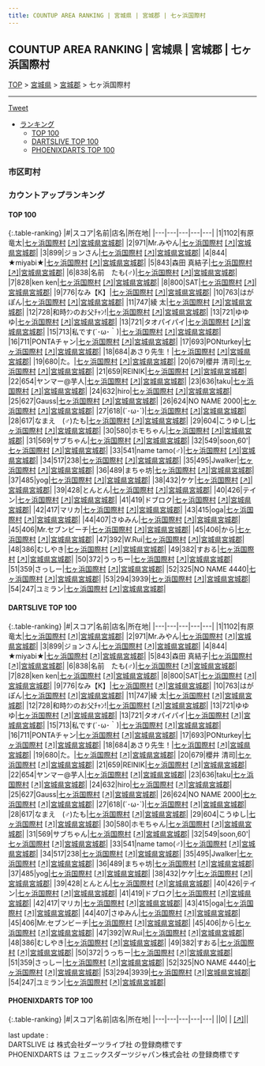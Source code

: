 ```yaml
---
title: COUNTUP AREA RANKING | 宮城県 | 宮城郡 | 七ヶ浜国際村
---
```

## COUNTUP AREA RANKING | 宮城県 | 宮城郡 | 七ヶ浜国際村

[TOP](/darts/rank/) > [宮城県](/darts/rank/宮城県/) > [宮城郡](/darts/rank/宮城県/宮城郡/) > 七ヶ浜国際村

___

<a href="https://twitter.com/share?ref_src=twsrc%5Etfw" data-text="COUNTUP AREA RANKING | 宮城県宮城郡七ヶ浜国際村" class="twitter-share-button" data-hashtags="DARTSLIVE,PHOENIXDARTS,darts,ダーツ" data-show-count="false">Tweet</a>

* [ランキング](#カウントアップランキング)
    * [TOP 100](#top-100)
    * [DARTSLIVE TOP 100](#dartslive-top-100)
    * [PHOENIXDARTS TOP 100](#phoenixdarts-top-100)

### 市区町村

<ul>

</ul>

### カウントアップランキング

#### TOP 100



{:.table-ranking}
|#|スコア|名前|店名|所在地|
|---|---|---|---|---|
|1|1102|<span class="rank-name-dl">有原 竜太</span>|<a href="/darts/rank/shops/43e74b47f08177150d9b047a20a7ba1e.html">七ヶ浜国際村</a> <a href="https://search.dartslive.com/jp/shop/43e74b47f08177150d9b047a20a7ba1e">[↗]</a>|<a href="/darts/rank/宮城県/宮城郡">宮城県宮城郡</a>|
|2|971|<span class="rank-name-dl">Mr.みやん</span>|<a href="/darts/rank/shops/43e74b47f08177150d9b047a20a7ba1e.html">七ヶ浜国際村</a> <a href="https://search.dartslive.com/jp/shop/43e74b47f08177150d9b047a20a7ba1e">[↗]</a>|<a href="/darts/rank/宮城県/宮城郡">宮城県宮城郡</a>|
|3|899|<span class="rank-name-dl">ジョンさん</span>|<a href="/darts/rank/shops/43e74b47f08177150d9b047a20a7ba1e.html">七ヶ浜国際村</a> <a href="https://search.dartslive.com/jp/shop/43e74b47f08177150d9b047a20a7ba1e">[↗]</a>|<a href="/darts/rank/宮城県/宮城郡">宮城県宮城郡</a>|
|4|844|<span class="rank-name-dl">★miyabi★</span>|<a href="/darts/rank/shops/43e74b47f08177150d9b047a20a7ba1e.html">七ヶ浜国際村</a> <a href="https://search.dartslive.com/jp/shop/43e74b47f08177150d9b047a20a7ba1e">[↗]</a>|<a href="/darts/rank/宮城県/宮城郡">宮城県宮城郡</a>|
|5|843|<span class="rank-name-dl">森田 真結子</span>|<a href="/darts/rank/shops/43e74b47f08177150d9b047a20a7ba1e.html">七ヶ浜国際村</a> <a href="https://search.dartslive.com/jp/shop/43e74b47f08177150d9b047a20a7ba1e">[↗]</a>|<a href="/darts/rank/宮城県/宮城郡">宮城県宮城郡</a>|
|6|838|<span class="rank-name-dl">名前　たも(♂)</span>|<a href="/darts/rank/shops/43e74b47f08177150d9b047a20a7ba1e.html">七ヶ浜国際村</a> <a href="https://search.dartslive.com/jp/shop/43e74b47f08177150d9b047a20a7ba1e">[↗]</a>|<a href="/darts/rank/宮城県/宮城郡">宮城県宮城郡</a>|
|7|828|<span class="rank-name-dl">ken ken</span>|<a href="/darts/rank/shops/43e74b47f08177150d9b047a20a7ba1e.html">七ヶ浜国際村</a> <a href="https://search.dartslive.com/jp/shop/43e74b47f08177150d9b047a20a7ba1e">[↗]</a>|<a href="/darts/rank/宮城県/宮城郡">宮城県宮城郡</a>|
|8|800|<span class="rank-name-dl">SAT</span>|<a href="/darts/rank/shops/43e74b47f08177150d9b047a20a7ba1e.html">七ヶ浜国際村</a> <a href="https://search.dartslive.com/jp/shop/43e74b47f08177150d9b047a20a7ba1e">[↗]</a>|<a href="/darts/rank/宮城県/宮城郡">宮城県宮城郡</a>|
|9|776|<span class="rank-name-dl">なみ【K】</span>|<a href="/darts/rank/shops/43e74b47f08177150d9b047a20a7ba1e.html">七ヶ浜国際村</a> <a href="https://search.dartslive.com/jp/shop/43e74b47f08177150d9b047a20a7ba1e">[↗]</a>|<a href="/darts/rank/宮城県/宮城郡">宮城県宮城郡</a>|
|10|763|<span class="rank-name-dl">はがぽん</span>|<a href="/darts/rank/shops/43e74b47f08177150d9b047a20a7ba1e.html">七ヶ浜国際村</a> <a href="https://search.dartslive.com/jp/shop/43e74b47f08177150d9b047a20a7ba1e">[↗]</a>|<a href="/darts/rank/宮城県/宮城郡">宮城県宮城郡</a>|
|11|747|<span class="rank-name-dl">綾 太</span>|<a href="/darts/rank/shops/43e74b47f08177150d9b047a20a7ba1e.html">七ヶ浜国際村</a> <a href="https://search.dartslive.com/jp/shop/43e74b47f08177150d9b047a20a7ba1e">[↗]</a>|<a href="/darts/rank/宮城県/宮城郡">宮城県宮城郡</a>|
|12|728|<span class="rank-name-dl">和時ｸﾝのお父ﾁｬﾝ!</span>|<a href="/darts/rank/shops/43e74b47f08177150d9b047a20a7ba1e.html">七ヶ浜国際村</a> <a href="https://search.dartslive.com/jp/shop/43e74b47f08177150d9b047a20a7ba1e">[↗]</a>|<a href="/darts/rank/宮城県/宮城郡">宮城県宮城郡</a>|
|13|721|<span class="rank-name-dl">ゆゆゆ</span>|<a href="/darts/rank/shops/43e74b47f08177150d9b047a20a7ba1e.html">七ヶ浜国際村</a> <a href="https://search.dartslive.com/jp/shop/43e74b47f08177150d9b047a20a7ba1e">[↗]</a>|<a href="/darts/rank/宮城県/宮城郡">宮城県宮城郡</a>|
|13|721|<span class="rank-name-dl">タオパイパイ</span>|<a href="/darts/rank/shops/43e74b47f08177150d9b047a20a7ba1e.html">七ヶ浜国際村</a> <a href="https://search.dartslive.com/jp/shop/43e74b47f08177150d9b047a20a7ba1e">[↗]</a>|<a href="/darts/rank/宮城県/宮城郡">宮城県宮城郡</a>|
|15|713|<span class="rank-name-dl">私です(´･ω･｀)</span>|<a href="/darts/rank/shops/43e74b47f08177150d9b047a20a7ba1e.html">七ヶ浜国際村</a> <a href="https://search.dartslive.com/jp/shop/43e74b47f08177150d9b047a20a7ba1e">[↗]</a>|<a href="/darts/rank/宮城県/宮城郡">宮城県宮城郡</a>|
|16|711|<span class="rank-name-dl">PONTAチャン</span>|<a href="/darts/rank/shops/43e74b47f08177150d9b047a20a7ba1e.html">七ヶ浜国際村</a> <a href="https://search.dartslive.com/jp/shop/43e74b47f08177150d9b047a20a7ba1e">[↗]</a>|<a href="/darts/rank/宮城県/宮城郡">宮城県宮城郡</a>|
|17|693|<span class="rank-name-dl">PONturkey</span>|<a href="/darts/rank/shops/43e74b47f08177150d9b047a20a7ba1e.html">七ヶ浜国際村</a> <a href="https://search.dartslive.com/jp/shop/43e74b47f08177150d9b047a20a7ba1e">[↗]</a>|<a href="/darts/rank/宮城県/宮城郡">宮城県宮城郡</a>|
|18|684|<span class="rank-name-dl">あさり先生！</span>|<a href="/darts/rank/shops/43e74b47f08177150d9b047a20a7ba1e.html">七ヶ浜国際村</a> <a href="https://search.dartslive.com/jp/shop/43e74b47f08177150d9b047a20a7ba1e">[↗]</a>|<a href="/darts/rank/宮城県/宮城郡">宮城県宮城郡</a>|
|19|680|<span class="rank-name-dl">た。</span>|<a href="/darts/rank/shops/43e74b47f08177150d9b047a20a7ba1e.html">七ヶ浜国際村</a> <a href="https://search.dartslive.com/jp/shop/43e74b47f08177150d9b047a20a7ba1e">[↗]</a>|<a href="/darts/rank/宮城県/宮城郡">宮城県宮城郡</a>|
|20|679|<span class="rank-name-dl">櫻井 清司</span>|<a href="/darts/rank/shops/43e74b47f08177150d9b047a20a7ba1e.html">七ヶ浜国際村</a> <a href="https://search.dartslive.com/jp/shop/43e74b47f08177150d9b047a20a7ba1e">[↗]</a>|<a href="/darts/rank/宮城県/宮城郡">宮城県宮城郡</a>|
|21|659|<span class="rank-name-dl">REINIK</span>|<a href="/darts/rank/shops/43e74b47f08177150d9b047a20a7ba1e.html">七ヶ浜国際村</a> <a href="https://search.dartslive.com/jp/shop/43e74b47f08177150d9b047a20a7ba1e">[↗]</a>|<a href="/darts/rank/宮城県/宮城郡">宮城県宮城郡</a>|
|22|654|<span class="rank-name-dl">ヤンマー@芋人</span>|<a href="/darts/rank/shops/43e74b47f08177150d9b047a20a7ba1e.html">七ヶ浜国際村</a> <a href="https://search.dartslive.com/jp/shop/43e74b47f08177150d9b047a20a7ba1e">[↗]</a>|<a href="/darts/rank/宮城県/宮城郡">宮城県宮城郡</a>|
|23|636|<span class="rank-name-dl">taku</span>|<a href="/darts/rank/shops/43e74b47f08177150d9b047a20a7ba1e.html">七ヶ浜国際村</a> <a href="https://search.dartslive.com/jp/shop/43e74b47f08177150d9b047a20a7ba1e">[↗]</a>|<a href="/darts/rank/宮城県/宮城郡">宮城県宮城郡</a>|
|24|632|<span class="rank-name-dl">hiro</span>|<a href="/darts/rank/shops/43e74b47f08177150d9b047a20a7ba1e.html">七ヶ浜国際村</a> <a href="https://search.dartslive.com/jp/shop/43e74b47f08177150d9b047a20a7ba1e">[↗]</a>|<a href="/darts/rank/宮城県/宮城郡">宮城県宮城郡</a>|
|25|627|<span class="rank-name-dl">Gauss</span>|<a href="/darts/rank/shops/43e74b47f08177150d9b047a20a7ba1e.html">七ヶ浜国際村</a> <a href="https://search.dartslive.com/jp/shop/43e74b47f08177150d9b047a20a7ba1e">[↗]</a>|<a href="/darts/rank/宮城県/宮城郡">宮城県宮城郡</a>|
|26|624|<span class="rank-name-dl">NO NAME 2000</span>|<a href="/darts/rank/shops/43e74b47f08177150d9b047a20a7ba1e.html">七ヶ浜国際村</a> <a href="https://search.dartslive.com/jp/shop/43e74b47f08177150d9b047a20a7ba1e">[↗]</a>|<a href="/darts/rank/宮城県/宮城郡">宮城県宮城郡</a>|
|27|618|<span class="rank-name-dl">(´･ω･`)</span>|<a href="/darts/rank/shops/43e74b47f08177150d9b047a20a7ba1e.html">七ヶ浜国際村</a> <a href="https://search.dartslive.com/jp/shop/43e74b47f08177150d9b047a20a7ba1e">[↗]</a>|<a href="/darts/rank/宮城県/宮城郡">宮城県宮城郡</a>|
|28|617|<span class="rank-name-dl">なまえ　(♂)たも</span>|<a href="/darts/rank/shops/43e74b47f08177150d9b047a20a7ba1e.html">七ヶ浜国際村</a> <a href="https://search.dartslive.com/jp/shop/43e74b47f08177150d9b047a20a7ba1e">[↗]</a>|<a href="/darts/rank/宮城県/宮城郡">宮城県宮城郡</a>|
|29|604|<span class="rank-name-dl">こうゆし</span>|<a href="/darts/rank/shops/43e74b47f08177150d9b047a20a7ba1e.html">七ヶ浜国際村</a> <a href="https://search.dartslive.com/jp/shop/43e74b47f08177150d9b047a20a7ba1e">[↗]</a>|<a href="/darts/rank/宮城県/宮城郡">宮城県宮城郡</a>|
|30|580|<span class="rank-name-dl">ホモちゃん</span>|<a href="/darts/rank/shops/43e74b47f08177150d9b047a20a7ba1e.html">七ヶ浜国際村</a> <a href="https://search.dartslive.com/jp/shop/43e74b47f08177150d9b047a20a7ba1e">[↗]</a>|<a href="/darts/rank/宮城県/宮城郡">宮城県宮城郡</a>|
|31|569|<span class="rank-name-dl">サブちゃん</span>|<a href="/darts/rank/shops/43e74b47f08177150d9b047a20a7ba1e.html">七ヶ浜国際村</a> <a href="https://search.dartslive.com/jp/shop/43e74b47f08177150d9b047a20a7ba1e">[↗]</a>|<a href="/darts/rank/宮城県/宮城郡">宮城県宮城郡</a>|
|32|549|<span class="rank-name-dl">soon,60&#x27;</span>|<a href="/darts/rank/shops/43e74b47f08177150d9b047a20a7ba1e.html">七ヶ浜国際村</a> <a href="https://search.dartslive.com/jp/shop/43e74b47f08177150d9b047a20a7ba1e">[↗]</a>|<a href="/darts/rank/宮城県/宮城郡">宮城県宮城郡</a>|
|33|541|<span class="rank-name-dl">name tamo(♂)</span>|<a href="/darts/rank/shops/43e74b47f08177150d9b047a20a7ba1e.html">七ヶ浜国際村</a> <a href="https://search.dartslive.com/jp/shop/43e74b47f08177150d9b047a20a7ba1e">[↗]</a>|<a href="/darts/rank/宮城県/宮城郡">宮城県宮城郡</a>|
|34|517|<span class="rank-name-dl">238</span>|<a href="/darts/rank/shops/43e74b47f08177150d9b047a20a7ba1e.html">七ヶ浜国際村</a> <a href="https://search.dartslive.com/jp/shop/43e74b47f08177150d9b047a20a7ba1e">[↗]</a>|<a href="/darts/rank/宮城県/宮城郡">宮城県宮城郡</a>|
|35|495|<span class="rank-name-dl">Jwalker</span>|<a href="/darts/rank/shops/43e74b47f08177150d9b047a20a7ba1e.html">七ヶ浜国際村</a> <a href="https://search.dartslive.com/jp/shop/43e74b47f08177150d9b047a20a7ba1e">[↗]</a>|<a href="/darts/rank/宮城県/宮城郡">宮城県宮城郡</a>|
|36|489|<span class="rank-name-dl">まちゃ坊</span>|<a href="/darts/rank/shops/43e74b47f08177150d9b047a20a7ba1e.html">七ヶ浜国際村</a> <a href="https://search.dartslive.com/jp/shop/43e74b47f08177150d9b047a20a7ba1e">[↗]</a>|<a href="/darts/rank/宮城県/宮城郡">宮城県宮城郡</a>|
|37|485|<span class="rank-name-dl">yog</span>|<a href="/darts/rank/shops/43e74b47f08177150d9b047a20a7ba1e.html">七ヶ浜国際村</a> <a href="https://search.dartslive.com/jp/shop/43e74b47f08177150d9b047a20a7ba1e">[↗]</a>|<a href="/darts/rank/宮城県/宮城郡">宮城県宮城郡</a>|
|38|432|<span class="rank-name-dl">ケケ</span>|<a href="/darts/rank/shops/43e74b47f08177150d9b047a20a7ba1e.html">七ヶ浜国際村</a> <a href="https://search.dartslive.com/jp/shop/43e74b47f08177150d9b047a20a7ba1e">[↗]</a>|<a href="/darts/rank/宮城県/宮城郡">宮城県宮城郡</a>|
|39|428|<span class="rank-name-dl">とんとん</span>|<a href="/darts/rank/shops/43e74b47f08177150d9b047a20a7ba1e.html">七ヶ浜国際村</a> <a href="https://search.dartslive.com/jp/shop/43e74b47f08177150d9b047a20a7ba1e">[↗]</a>|<a href="/darts/rank/宮城県/宮城郡">宮城県宮城郡</a>|
|40|426|<span class="rank-name-dl">テイン</span>|<a href="/darts/rank/shops/43e74b47f08177150d9b047a20a7ba1e.html">七ヶ浜国際村</a> <a href="https://search.dartslive.com/jp/shop/43e74b47f08177150d9b047a20a7ba1e">[↗]</a>|<a href="/darts/rank/宮城県/宮城郡">宮城県宮城郡</a>|
|41|419|<span class="rank-name-dl">ドブロク</span>|<a href="/darts/rank/shops/43e74b47f08177150d9b047a20a7ba1e.html">七ヶ浜国際村</a> <a href="https://search.dartslive.com/jp/shop/43e74b47f08177150d9b047a20a7ba1e">[↗]</a>|<a href="/darts/rank/宮城県/宮城郡">宮城県宮城郡</a>|
|42|417|<span class="rank-name-dl">マリカ</span>|<a href="/darts/rank/shops/43e74b47f08177150d9b047a20a7ba1e.html">七ヶ浜国際村</a> <a href="https://search.dartslive.com/jp/shop/43e74b47f08177150d9b047a20a7ba1e">[↗]</a>|<a href="/darts/rank/宮城県/宮城郡">宮城県宮城郡</a>|
|43|415|<span class="rank-name-dl">oga</span>|<a href="/darts/rank/shops/43e74b47f08177150d9b047a20a7ba1e.html">七ヶ浜国際村</a> <a href="https://search.dartslive.com/jp/shop/43e74b47f08177150d9b047a20a7ba1e">[↗]</a>|<a href="/darts/rank/宮城県/宮城郡">宮城県宮城郡</a>|
|44|407|<span class="rank-name-dl">さゆみん</span>|<a href="/darts/rank/shops/43e74b47f08177150d9b047a20a7ba1e.html">七ヶ浜国際村</a> <a href="https://search.dartslive.com/jp/shop/43e74b47f08177150d9b047a20a7ba1e">[↗]</a>|<a href="/darts/rank/宮城県/宮城郡">宮城県宮城郡</a>|
|45|406|<span class="rank-name-dl">Mr.セブンビーチ</span>|<a href="/darts/rank/shops/43e74b47f08177150d9b047a20a7ba1e.html">七ヶ浜国際村</a> <a href="https://search.dartslive.com/jp/shop/43e74b47f08177150d9b047a20a7ba1e">[↗]</a>|<a href="/darts/rank/宮城県/宮城郡">宮城県宮城郡</a>|
|45|406|<span class="rank-name-dl">から</span>|<a href="/darts/rank/shops/43e74b47f08177150d9b047a20a7ba1e.html">七ヶ浜国際村</a> <a href="https://search.dartslive.com/jp/shop/43e74b47f08177150d9b047a20a7ba1e">[↗]</a>|<a href="/darts/rank/宮城県/宮城郡">宮城県宮城郡</a>|
|47|392|<span class="rank-name-dl">W.Rui</span>|<a href="/darts/rank/shops/43e74b47f08177150d9b047a20a7ba1e.html">七ヶ浜国際村</a> <a href="https://search.dartslive.com/jp/shop/43e74b47f08177150d9b047a20a7ba1e">[↗]</a>|<a href="/darts/rank/宮城県/宮城郡">宮城県宮城郡</a>|
|48|386|<span class="rank-name-dl">むしやき</span>|<a href="/darts/rank/shops/43e74b47f08177150d9b047a20a7ba1e.html">七ヶ浜国際村</a> <a href="https://search.dartslive.com/jp/shop/43e74b47f08177150d9b047a20a7ba1e">[↗]</a>|<a href="/darts/rank/宮城県/宮城郡">宮城県宮城郡</a>|
|49|382|<span class="rank-name-dl">すおる</span>|<a href="/darts/rank/shops/43e74b47f08177150d9b047a20a7ba1e.html">七ヶ浜国際村</a> <a href="https://search.dartslive.com/jp/shop/43e74b47f08177150d9b047a20a7ba1e">[↗]</a>|<a href="/darts/rank/宮城県/宮城郡">宮城県宮城郡</a>|
|50|372|<span class="rank-name-dl">うっちー</span>|<a href="/darts/rank/shops/43e74b47f08177150d9b047a20a7ba1e.html">七ヶ浜国際村</a> <a href="https://search.dartslive.com/jp/shop/43e74b47f08177150d9b047a20a7ba1e">[↗]</a>|<a href="/darts/rank/宮城県/宮城郡">宮城県宮城郡</a>|
|51|359|<span class="rank-name-dl">さっしー</span>|<a href="/darts/rank/shops/43e74b47f08177150d9b047a20a7ba1e.html">七ヶ浜国際村</a> <a href="https://search.dartslive.com/jp/shop/43e74b47f08177150d9b047a20a7ba1e">[↗]</a>|<a href="/darts/rank/宮城県/宮城郡">宮城県宮城郡</a>|
|52|325|<span class="rank-name-dl">NO NAME 4440</span>|<a href="/darts/rank/shops/43e74b47f08177150d9b047a20a7ba1e.html">七ヶ浜国際村</a> <a href="https://search.dartslive.com/jp/shop/43e74b47f08177150d9b047a20a7ba1e">[↗]</a>|<a href="/darts/rank/宮城県/宮城郡">宮城県宮城郡</a>|
|53|294|<span class="rank-name-dl">3939</span>|<a href="/darts/rank/shops/43e74b47f08177150d9b047a20a7ba1e.html">七ヶ浜国際村</a> <a href="https://search.dartslive.com/jp/shop/43e74b47f08177150d9b047a20a7ba1e">[↗]</a>|<a href="/darts/rank/宮城県/宮城郡">宮城県宮城郡</a>|
|54|247|<span class="rank-name-dl">ユミラン</span>|<a href="/darts/rank/shops/43e74b47f08177150d9b047a20a7ba1e.html">七ヶ浜国際村</a> <a href="https://search.dartslive.com/jp/shop/43e74b47f08177150d9b047a20a7ba1e">[↗]</a>|<a href="/darts/rank/宮城県/宮城郡">宮城県宮城郡</a>|


#### DARTSLIVE TOP 100



{:.table-ranking}
|#|スコア|名前|店名|所在地|
|---|---|---|---|---|
|1|1102|<span class="rank-name-dl">有原 竜太</span>|<a href="/darts/rank/shops/43e74b47f08177150d9b047a20a7ba1e.html">七ヶ浜国際村</a> <a href="https://search.dartslive.com/jp/shop/43e74b47f08177150d9b047a20a7ba1e">[↗]</a>|<a href="/darts/rank/宮城県/宮城郡">宮城県宮城郡</a>|
|2|971|<span class="rank-name-dl">Mr.みやん</span>|<a href="/darts/rank/shops/43e74b47f08177150d9b047a20a7ba1e.html">七ヶ浜国際村</a> <a href="https://search.dartslive.com/jp/shop/43e74b47f08177150d9b047a20a7ba1e">[↗]</a>|<a href="/darts/rank/宮城県/宮城郡">宮城県宮城郡</a>|
|3|899|<span class="rank-name-dl">ジョンさん</span>|<a href="/darts/rank/shops/43e74b47f08177150d9b047a20a7ba1e.html">七ヶ浜国際村</a> <a href="https://search.dartslive.com/jp/shop/43e74b47f08177150d9b047a20a7ba1e">[↗]</a>|<a href="/darts/rank/宮城県/宮城郡">宮城県宮城郡</a>|
|4|844|<span class="rank-name-dl">★miyabi★</span>|<a href="/darts/rank/shops/43e74b47f08177150d9b047a20a7ba1e.html">七ヶ浜国際村</a> <a href="https://search.dartslive.com/jp/shop/43e74b47f08177150d9b047a20a7ba1e">[↗]</a>|<a href="/darts/rank/宮城県/宮城郡">宮城県宮城郡</a>|
|5|843|<span class="rank-name-dl">森田 真結子</span>|<a href="/darts/rank/shops/43e74b47f08177150d9b047a20a7ba1e.html">七ヶ浜国際村</a> <a href="https://search.dartslive.com/jp/shop/43e74b47f08177150d9b047a20a7ba1e">[↗]</a>|<a href="/darts/rank/宮城県/宮城郡">宮城県宮城郡</a>|
|6|838|<span class="rank-name-dl">名前　たも(♂)</span>|<a href="/darts/rank/shops/43e74b47f08177150d9b047a20a7ba1e.html">七ヶ浜国際村</a> <a href="https://search.dartslive.com/jp/shop/43e74b47f08177150d9b047a20a7ba1e">[↗]</a>|<a href="/darts/rank/宮城県/宮城郡">宮城県宮城郡</a>|
|7|828|<span class="rank-name-dl">ken ken</span>|<a href="/darts/rank/shops/43e74b47f08177150d9b047a20a7ba1e.html">七ヶ浜国際村</a> <a href="https://search.dartslive.com/jp/shop/43e74b47f08177150d9b047a20a7ba1e">[↗]</a>|<a href="/darts/rank/宮城県/宮城郡">宮城県宮城郡</a>|
|8|800|<span class="rank-name-dl">SAT</span>|<a href="/darts/rank/shops/43e74b47f08177150d9b047a20a7ba1e.html">七ヶ浜国際村</a> <a href="https://search.dartslive.com/jp/shop/43e74b47f08177150d9b047a20a7ba1e">[↗]</a>|<a href="/darts/rank/宮城県/宮城郡">宮城県宮城郡</a>|
|9|776|<span class="rank-name-dl">なみ【K】</span>|<a href="/darts/rank/shops/43e74b47f08177150d9b047a20a7ba1e.html">七ヶ浜国際村</a> <a href="https://search.dartslive.com/jp/shop/43e74b47f08177150d9b047a20a7ba1e">[↗]</a>|<a href="/darts/rank/宮城県/宮城郡">宮城県宮城郡</a>|
|10|763|<span class="rank-name-dl">はがぽん</span>|<a href="/darts/rank/shops/43e74b47f08177150d9b047a20a7ba1e.html">七ヶ浜国際村</a> <a href="https://search.dartslive.com/jp/shop/43e74b47f08177150d9b047a20a7ba1e">[↗]</a>|<a href="/darts/rank/宮城県/宮城郡">宮城県宮城郡</a>|
|11|747|<span class="rank-name-dl">綾 太</span>|<a href="/darts/rank/shops/43e74b47f08177150d9b047a20a7ba1e.html">七ヶ浜国際村</a> <a href="https://search.dartslive.com/jp/shop/43e74b47f08177150d9b047a20a7ba1e">[↗]</a>|<a href="/darts/rank/宮城県/宮城郡">宮城県宮城郡</a>|
|12|728|<span class="rank-name-dl">和時ｸﾝのお父ﾁｬﾝ!</span>|<a href="/darts/rank/shops/43e74b47f08177150d9b047a20a7ba1e.html">七ヶ浜国際村</a> <a href="https://search.dartslive.com/jp/shop/43e74b47f08177150d9b047a20a7ba1e">[↗]</a>|<a href="/darts/rank/宮城県/宮城郡">宮城県宮城郡</a>|
|13|721|<span class="rank-name-dl">ゆゆゆ</span>|<a href="/darts/rank/shops/43e74b47f08177150d9b047a20a7ba1e.html">七ヶ浜国際村</a> <a href="https://search.dartslive.com/jp/shop/43e74b47f08177150d9b047a20a7ba1e">[↗]</a>|<a href="/darts/rank/宮城県/宮城郡">宮城県宮城郡</a>|
|13|721|<span class="rank-name-dl">タオパイパイ</span>|<a href="/darts/rank/shops/43e74b47f08177150d9b047a20a7ba1e.html">七ヶ浜国際村</a> <a href="https://search.dartslive.com/jp/shop/43e74b47f08177150d9b047a20a7ba1e">[↗]</a>|<a href="/darts/rank/宮城県/宮城郡">宮城県宮城郡</a>|
|15|713|<span class="rank-name-dl">私です(´･ω･｀)</span>|<a href="/darts/rank/shops/43e74b47f08177150d9b047a20a7ba1e.html">七ヶ浜国際村</a> <a href="https://search.dartslive.com/jp/shop/43e74b47f08177150d9b047a20a7ba1e">[↗]</a>|<a href="/darts/rank/宮城県/宮城郡">宮城県宮城郡</a>|
|16|711|<span class="rank-name-dl">PONTAチャン</span>|<a href="/darts/rank/shops/43e74b47f08177150d9b047a20a7ba1e.html">七ヶ浜国際村</a> <a href="https://search.dartslive.com/jp/shop/43e74b47f08177150d9b047a20a7ba1e">[↗]</a>|<a href="/darts/rank/宮城県/宮城郡">宮城県宮城郡</a>|
|17|693|<span class="rank-name-dl">PONturkey</span>|<a href="/darts/rank/shops/43e74b47f08177150d9b047a20a7ba1e.html">七ヶ浜国際村</a> <a href="https://search.dartslive.com/jp/shop/43e74b47f08177150d9b047a20a7ba1e">[↗]</a>|<a href="/darts/rank/宮城県/宮城郡">宮城県宮城郡</a>|
|18|684|<span class="rank-name-dl">あさり先生！</span>|<a href="/darts/rank/shops/43e74b47f08177150d9b047a20a7ba1e.html">七ヶ浜国際村</a> <a href="https://search.dartslive.com/jp/shop/43e74b47f08177150d9b047a20a7ba1e">[↗]</a>|<a href="/darts/rank/宮城県/宮城郡">宮城県宮城郡</a>|
|19|680|<span class="rank-name-dl">た。</span>|<a href="/darts/rank/shops/43e74b47f08177150d9b047a20a7ba1e.html">七ヶ浜国際村</a> <a href="https://search.dartslive.com/jp/shop/43e74b47f08177150d9b047a20a7ba1e">[↗]</a>|<a href="/darts/rank/宮城県/宮城郡">宮城県宮城郡</a>|
|20|679|<span class="rank-name-dl">櫻井 清司</span>|<a href="/darts/rank/shops/43e74b47f08177150d9b047a20a7ba1e.html">七ヶ浜国際村</a> <a href="https://search.dartslive.com/jp/shop/43e74b47f08177150d9b047a20a7ba1e">[↗]</a>|<a href="/darts/rank/宮城県/宮城郡">宮城県宮城郡</a>|
|21|659|<span class="rank-name-dl">REINIK</span>|<a href="/darts/rank/shops/43e74b47f08177150d9b047a20a7ba1e.html">七ヶ浜国際村</a> <a href="https://search.dartslive.com/jp/shop/43e74b47f08177150d9b047a20a7ba1e">[↗]</a>|<a href="/darts/rank/宮城県/宮城郡">宮城県宮城郡</a>|
|22|654|<span class="rank-name-dl">ヤンマー@芋人</span>|<a href="/darts/rank/shops/43e74b47f08177150d9b047a20a7ba1e.html">七ヶ浜国際村</a> <a href="https://search.dartslive.com/jp/shop/43e74b47f08177150d9b047a20a7ba1e">[↗]</a>|<a href="/darts/rank/宮城県/宮城郡">宮城県宮城郡</a>|
|23|636|<span class="rank-name-dl">taku</span>|<a href="/darts/rank/shops/43e74b47f08177150d9b047a20a7ba1e.html">七ヶ浜国際村</a> <a href="https://search.dartslive.com/jp/shop/43e74b47f08177150d9b047a20a7ba1e">[↗]</a>|<a href="/darts/rank/宮城県/宮城郡">宮城県宮城郡</a>|
|24|632|<span class="rank-name-dl">hiro</span>|<a href="/darts/rank/shops/43e74b47f08177150d9b047a20a7ba1e.html">七ヶ浜国際村</a> <a href="https://search.dartslive.com/jp/shop/43e74b47f08177150d9b047a20a7ba1e">[↗]</a>|<a href="/darts/rank/宮城県/宮城郡">宮城県宮城郡</a>|
|25|627|<span class="rank-name-dl">Gauss</span>|<a href="/darts/rank/shops/43e74b47f08177150d9b047a20a7ba1e.html">七ヶ浜国際村</a> <a href="https://search.dartslive.com/jp/shop/43e74b47f08177150d9b047a20a7ba1e">[↗]</a>|<a href="/darts/rank/宮城県/宮城郡">宮城県宮城郡</a>|
|26|624|<span class="rank-name-dl">NO NAME 2000</span>|<a href="/darts/rank/shops/43e74b47f08177150d9b047a20a7ba1e.html">七ヶ浜国際村</a> <a href="https://search.dartslive.com/jp/shop/43e74b47f08177150d9b047a20a7ba1e">[↗]</a>|<a href="/darts/rank/宮城県/宮城郡">宮城県宮城郡</a>|
|27|618|<span class="rank-name-dl">(´･ω･`)</span>|<a href="/darts/rank/shops/43e74b47f08177150d9b047a20a7ba1e.html">七ヶ浜国際村</a> <a href="https://search.dartslive.com/jp/shop/43e74b47f08177150d9b047a20a7ba1e">[↗]</a>|<a href="/darts/rank/宮城県/宮城郡">宮城県宮城郡</a>|
|28|617|<span class="rank-name-dl">なまえ　(♂)たも</span>|<a href="/darts/rank/shops/43e74b47f08177150d9b047a20a7ba1e.html">七ヶ浜国際村</a> <a href="https://search.dartslive.com/jp/shop/43e74b47f08177150d9b047a20a7ba1e">[↗]</a>|<a href="/darts/rank/宮城県/宮城郡">宮城県宮城郡</a>|
|29|604|<span class="rank-name-dl">こうゆし</span>|<a href="/darts/rank/shops/43e74b47f08177150d9b047a20a7ba1e.html">七ヶ浜国際村</a> <a href="https://search.dartslive.com/jp/shop/43e74b47f08177150d9b047a20a7ba1e">[↗]</a>|<a href="/darts/rank/宮城県/宮城郡">宮城県宮城郡</a>|
|30|580|<span class="rank-name-dl">ホモちゃん</span>|<a href="/darts/rank/shops/43e74b47f08177150d9b047a20a7ba1e.html">七ヶ浜国際村</a> <a href="https://search.dartslive.com/jp/shop/43e74b47f08177150d9b047a20a7ba1e">[↗]</a>|<a href="/darts/rank/宮城県/宮城郡">宮城県宮城郡</a>|
|31|569|<span class="rank-name-dl">サブちゃん</span>|<a href="/darts/rank/shops/43e74b47f08177150d9b047a20a7ba1e.html">七ヶ浜国際村</a> <a href="https://search.dartslive.com/jp/shop/43e74b47f08177150d9b047a20a7ba1e">[↗]</a>|<a href="/darts/rank/宮城県/宮城郡">宮城県宮城郡</a>|
|32|549|<span class="rank-name-dl">soon,60&#x27;</span>|<a href="/darts/rank/shops/43e74b47f08177150d9b047a20a7ba1e.html">七ヶ浜国際村</a> <a href="https://search.dartslive.com/jp/shop/43e74b47f08177150d9b047a20a7ba1e">[↗]</a>|<a href="/darts/rank/宮城県/宮城郡">宮城県宮城郡</a>|
|33|541|<span class="rank-name-dl">name tamo(♂)</span>|<a href="/darts/rank/shops/43e74b47f08177150d9b047a20a7ba1e.html">七ヶ浜国際村</a> <a href="https://search.dartslive.com/jp/shop/43e74b47f08177150d9b047a20a7ba1e">[↗]</a>|<a href="/darts/rank/宮城県/宮城郡">宮城県宮城郡</a>|
|34|517|<span class="rank-name-dl">238</span>|<a href="/darts/rank/shops/43e74b47f08177150d9b047a20a7ba1e.html">七ヶ浜国際村</a> <a href="https://search.dartslive.com/jp/shop/43e74b47f08177150d9b047a20a7ba1e">[↗]</a>|<a href="/darts/rank/宮城県/宮城郡">宮城県宮城郡</a>|
|35|495|<span class="rank-name-dl">Jwalker</span>|<a href="/darts/rank/shops/43e74b47f08177150d9b047a20a7ba1e.html">七ヶ浜国際村</a> <a href="https://search.dartslive.com/jp/shop/43e74b47f08177150d9b047a20a7ba1e">[↗]</a>|<a href="/darts/rank/宮城県/宮城郡">宮城県宮城郡</a>|
|36|489|<span class="rank-name-dl">まちゃ坊</span>|<a href="/darts/rank/shops/43e74b47f08177150d9b047a20a7ba1e.html">七ヶ浜国際村</a> <a href="https://search.dartslive.com/jp/shop/43e74b47f08177150d9b047a20a7ba1e">[↗]</a>|<a href="/darts/rank/宮城県/宮城郡">宮城県宮城郡</a>|
|37|485|<span class="rank-name-dl">yog</span>|<a href="/darts/rank/shops/43e74b47f08177150d9b047a20a7ba1e.html">七ヶ浜国際村</a> <a href="https://search.dartslive.com/jp/shop/43e74b47f08177150d9b047a20a7ba1e">[↗]</a>|<a href="/darts/rank/宮城県/宮城郡">宮城県宮城郡</a>|
|38|432|<span class="rank-name-dl">ケケ</span>|<a href="/darts/rank/shops/43e74b47f08177150d9b047a20a7ba1e.html">七ヶ浜国際村</a> <a href="https://search.dartslive.com/jp/shop/43e74b47f08177150d9b047a20a7ba1e">[↗]</a>|<a href="/darts/rank/宮城県/宮城郡">宮城県宮城郡</a>|
|39|428|<span class="rank-name-dl">とんとん</span>|<a href="/darts/rank/shops/43e74b47f08177150d9b047a20a7ba1e.html">七ヶ浜国際村</a> <a href="https://search.dartslive.com/jp/shop/43e74b47f08177150d9b047a20a7ba1e">[↗]</a>|<a href="/darts/rank/宮城県/宮城郡">宮城県宮城郡</a>|
|40|426|<span class="rank-name-dl">テイン</span>|<a href="/darts/rank/shops/43e74b47f08177150d9b047a20a7ba1e.html">七ヶ浜国際村</a> <a href="https://search.dartslive.com/jp/shop/43e74b47f08177150d9b047a20a7ba1e">[↗]</a>|<a href="/darts/rank/宮城県/宮城郡">宮城県宮城郡</a>|
|41|419|<span class="rank-name-dl">ドブロク</span>|<a href="/darts/rank/shops/43e74b47f08177150d9b047a20a7ba1e.html">七ヶ浜国際村</a> <a href="https://search.dartslive.com/jp/shop/43e74b47f08177150d9b047a20a7ba1e">[↗]</a>|<a href="/darts/rank/宮城県/宮城郡">宮城県宮城郡</a>|
|42|417|<span class="rank-name-dl">マリカ</span>|<a href="/darts/rank/shops/43e74b47f08177150d9b047a20a7ba1e.html">七ヶ浜国際村</a> <a href="https://search.dartslive.com/jp/shop/43e74b47f08177150d9b047a20a7ba1e">[↗]</a>|<a href="/darts/rank/宮城県/宮城郡">宮城県宮城郡</a>|
|43|415|<span class="rank-name-dl">oga</span>|<a href="/darts/rank/shops/43e74b47f08177150d9b047a20a7ba1e.html">七ヶ浜国際村</a> <a href="https://search.dartslive.com/jp/shop/43e74b47f08177150d9b047a20a7ba1e">[↗]</a>|<a href="/darts/rank/宮城県/宮城郡">宮城県宮城郡</a>|
|44|407|<span class="rank-name-dl">さゆみん</span>|<a href="/darts/rank/shops/43e74b47f08177150d9b047a20a7ba1e.html">七ヶ浜国際村</a> <a href="https://search.dartslive.com/jp/shop/43e74b47f08177150d9b047a20a7ba1e">[↗]</a>|<a href="/darts/rank/宮城県/宮城郡">宮城県宮城郡</a>|
|45|406|<span class="rank-name-dl">Mr.セブンビーチ</span>|<a href="/darts/rank/shops/43e74b47f08177150d9b047a20a7ba1e.html">七ヶ浜国際村</a> <a href="https://search.dartslive.com/jp/shop/43e74b47f08177150d9b047a20a7ba1e">[↗]</a>|<a href="/darts/rank/宮城県/宮城郡">宮城県宮城郡</a>|
|45|406|<span class="rank-name-dl">から</span>|<a href="/darts/rank/shops/43e74b47f08177150d9b047a20a7ba1e.html">七ヶ浜国際村</a> <a href="https://search.dartslive.com/jp/shop/43e74b47f08177150d9b047a20a7ba1e">[↗]</a>|<a href="/darts/rank/宮城県/宮城郡">宮城県宮城郡</a>|
|47|392|<span class="rank-name-dl">W.Rui</span>|<a href="/darts/rank/shops/43e74b47f08177150d9b047a20a7ba1e.html">七ヶ浜国際村</a> <a href="https://search.dartslive.com/jp/shop/43e74b47f08177150d9b047a20a7ba1e">[↗]</a>|<a href="/darts/rank/宮城県/宮城郡">宮城県宮城郡</a>|
|48|386|<span class="rank-name-dl">むしやき</span>|<a href="/darts/rank/shops/43e74b47f08177150d9b047a20a7ba1e.html">七ヶ浜国際村</a> <a href="https://search.dartslive.com/jp/shop/43e74b47f08177150d9b047a20a7ba1e">[↗]</a>|<a href="/darts/rank/宮城県/宮城郡">宮城県宮城郡</a>|
|49|382|<span class="rank-name-dl">すおる</span>|<a href="/darts/rank/shops/43e74b47f08177150d9b047a20a7ba1e.html">七ヶ浜国際村</a> <a href="https://search.dartslive.com/jp/shop/43e74b47f08177150d9b047a20a7ba1e">[↗]</a>|<a href="/darts/rank/宮城県/宮城郡">宮城県宮城郡</a>|
|50|372|<span class="rank-name-dl">うっちー</span>|<a href="/darts/rank/shops/43e74b47f08177150d9b047a20a7ba1e.html">七ヶ浜国際村</a> <a href="https://search.dartslive.com/jp/shop/43e74b47f08177150d9b047a20a7ba1e">[↗]</a>|<a href="/darts/rank/宮城県/宮城郡">宮城県宮城郡</a>|
|51|359|<span class="rank-name-dl">さっしー</span>|<a href="/darts/rank/shops/43e74b47f08177150d9b047a20a7ba1e.html">七ヶ浜国際村</a> <a href="https://search.dartslive.com/jp/shop/43e74b47f08177150d9b047a20a7ba1e">[↗]</a>|<a href="/darts/rank/宮城県/宮城郡">宮城県宮城郡</a>|
|52|325|<span class="rank-name-dl">NO NAME 4440</span>|<a href="/darts/rank/shops/43e74b47f08177150d9b047a20a7ba1e.html">七ヶ浜国際村</a> <a href="https://search.dartslive.com/jp/shop/43e74b47f08177150d9b047a20a7ba1e">[↗]</a>|<a href="/darts/rank/宮城県/宮城郡">宮城県宮城郡</a>|
|53|294|<span class="rank-name-dl">3939</span>|<a href="/darts/rank/shops/43e74b47f08177150d9b047a20a7ba1e.html">七ヶ浜国際村</a> <a href="https://search.dartslive.com/jp/shop/43e74b47f08177150d9b047a20a7ba1e">[↗]</a>|<a href="/darts/rank/宮城県/宮城郡">宮城県宮城郡</a>|
|54|247|<span class="rank-name-dl">ユミラン</span>|<a href="/darts/rank/shops/43e74b47f08177150d9b047a20a7ba1e.html">七ヶ浜国際村</a> <a href="https://search.dartslive.com/jp/shop/43e74b47f08177150d9b047a20a7ba1e">[↗]</a>|<a href="/darts/rank/宮城県/宮城郡">宮城県宮城郡</a>|


#### PHOENIXDARTS TOP 100



{:.table-ranking}
|#|スコア|名前|店名|所在地|
|---|---|---|---|---|
||0|<span class="rank-name-dl"> </span>|<a href="/darts/rank/shops/.html"></a> <a href="">[↗]</a>|<a href="/darts/rank//"></a>|


<div class="footer border-top border-gray-light mt-5 pt-3 text-right text-gray">
    last update : <span style="font-weight: italic" id="foot_last_modified"></span><br />
    DARTSLIVE は 株式会社ダーツライブ社 の登録商標です<br />
    PHOENIXDARTS は フェニックスダーツジャパン株式会社 の登録商標です<br />
</div>

<script src="https://cdnjs.cloudflare.com/ajax/libs/jquery.tablesorter/2.31.3/js/jquery.tablesorter.min.js" integrity="sha512-qzgd5cYSZcosqpzpn7zF2ZId8f/8CHmFKZ8j7mU4OUXTNRd5g+ZHBPsgKEwoqxCtdQvExE5LprwwPAgoicguNg==" crossorigin="anonymous" referrerpolicy="no-referrer"></script>
<link rel="stylesheet" href="https://cdnjs.cloudflare.com/ajax/libs/jquery.tablesorter/2.31.3/css/theme.default.min.css" integrity="sha512-wghhOJkjQX0Lh3NSWvNKeZ0ZpNn+SPVXX1Qyc9OCaogADktxrBiBdKGDoqVUOyhStvMBmJQ8ZdMHiR3wuEq8+w==" crossorigin="anonymous" referrerpolicy="no-referrer" />
<script>
$(function() {
    $(".table-ranking").tablesorter({sortList:[[0, 0]]});
    $("#foot_last_modified").text(formatDate(new Date(document.lastModified), 'yyyy-MM-dd HH:mm:ss'));
});
</script>

<script async src="https://platform.twitter.com/widgets.js" charset="utf-8"></script>